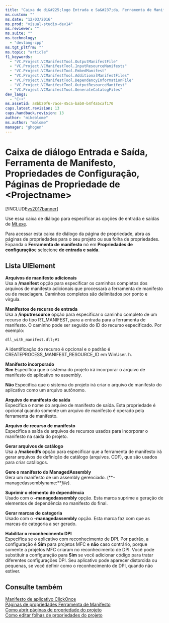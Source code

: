 ```yaml
---
title: "Caixa de di&#225;logo Entrada e Sa&#237;da, Ferramenta de Manifesto, Propriedades de Configura&#231;&#227;o, P&#225;ginas de Propriedade de &lt;Projectname&gt; | Microsoft Docs"
ms.custom: ""
ms.date: "12/03/2016"
ms.prod: "visual-studio-dev14"
ms.reviewer: ""
ms.suite: ""
ms.technology: 
  - "devlang-cpp"
ms.tgt_pltfrm: ""
ms.topic: "article"
f1_keywords: 
  - "VC.Project.VCManifestTool.OutputManifestFile"
  - "VC.Project.VCManifestTool.InputResourceManifests"
  - "VC.Project.VCManifestTool.EmbedManifest"
  - "VC.Project.VCManifestTool.AdditionalManifestFiles"
  - "VC.Project.VCManifestTool.DependencyInformationFile"
  - "VC.Project.VCManifestTool.OutputResourceManifest"
  - "VC.Project.VCManifestTool.GenerateCatalogFiles"
dev_langs: 
  - "C++"
ms.assetid: a8bb20f6-7ace-45ca-bab0-b4f4a5caf170
caps.latest.revision: 13
caps.handback.revision: 13
author: "mikeblome"
ms.author: "mblome"
manager: "ghogen"
---
```

# Caixa de di&#225;logo Entrada e Sa&#237;da, Ferramenta de Manifesto, Propriedades de Configura&#231;&#227;o, P&#225;ginas de Propriedade de &lt;Projectname&gt;
[!INCLUDE[vs2017banner](../assembler/inline/includes/vs2017banner.md)]

Use essa caixa de diálogo para especificar as opções de entrada e saídas de  [Mt.exe](http://msdn.microsoft.com/library/aa375649).  
  
 Para acessar esta caixa de diálogo da página de propriedade, abra as páginas de propriedades para o seu projeto ou sua folha de propriedades.  Expanda o  **Ferramenta de manifesto** nó em  **Propriedades de configuração**e selecione  **de entrada e saída**.  
  
## Lista UIElement  
 **Arquivos de manifesto adicionais**  
 Usa a **\/manifest** opção para especificar os caminhos completos dos arquivos de manifesto adicionais que processará a ferramenta de manifesto ou de mesclagem.  Caminhos completos são delimitados por ponto e vírgula.  
  
 **Manifestos de recurso de entrada**  
 Usa a **\/inputresource** opção para especificar o caminho completo de um recurso do tipo RT\_MANIFEST, para a entrada para a ferramenta de manifesto.  O caminho pode ser seguido do ID do recurso especificado.  Por exemplo:  
  
 `dll_with_manifest.dll;#1`  
  
 A identificação do recurso é opcional e o padrão é CREATEPROCESS\_MANIFEST\_RESOURCE\_ID em WinUser. h.  
  
 **Manifesto incorporado**  
 **Sim** Especifica que o sistema do projeto irá incorporar o arquivo de manifesto do aplicativo no assembly.  
  
 **Não** Especifica que o sistema do projeto irá criar o arquivo de manifesto do aplicativo como um arquivo autônomo.  
  
 **Arquivo de manifesto de saída**  
 Especifica o nome do arquivo de manifesto de saída.  Esta propriedade é opcional quando somente um arquivo de manifesto é operado pela ferramenta de manifesto.  
  
 **Arquivo de recurso de manifesto**  
 Especifica a saída de arquivos de recursos usados para incorporar o manifesto na saída do projeto.  
  
 **Gerar arquivos de catálogo**  
 Usa a **\/makecdfs** opção para especificar que a ferramenta de manifesto irá gerar arquivos de definição de catálogo \(arquivos. CDF\), que são usados para criar catálogos.  
  
 **Gere o manifesto do ManagedAssembly**  
 Gera um manifesto de um assembly gerenciado.  \(**\-managedassemblyname:***file*\).  
  
 **Suprimir o elemento de dependência**  
 Usado com o **\-managedassembly** opção.  Esta marca suprime a geração de elementos de dependência no manifesto do final.  
  
 **Gerar marcas de categoria**  
 Usado com o **\-managedassembly** opção.  Esta marca faz com que as marcas de categoria a ser gerado.  
  
 **Habilitar o reconhecimento DPI**  
 Especifica se o aplicativo com reconhecimento de DPI.  Por padrão, a configuração é  **Sim** para projetos MFC e  **não** caso contrário, porque somente a projetos MFC criaram no reconhecimento de DPI.  Você pode substituir a configuração para  **Sim** se você adicionar código para tratar diferentes configurações DPI.  Seu aplicativo pode aparecer distorcida ou pequenas, se você definir como o reconhecimento de DPI, quando não estiver.  
  
## Consulte também  
 [Manifesto de aplicativo ClickOnce](../Topic/ClickOnce%20Application%20Manifest.md)   
 [Páginas de propriedades Ferramenta de Manifesto](../ide/manifest-tool-property-pages.md)   
 [Como abrir páginas de propriedade do projeto](../misc/how-to-open-project-property-pages.md)   
 [Como editar folhas de propriedades do projeto](../misc/how-to-edit-project-property-sheets.md)